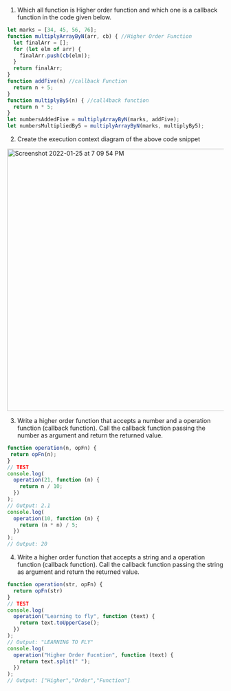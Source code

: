 
1. Which all function is Higher order function and which one is a callback function in the code given below.

```js
let marks = [34, 45, 56, 76];
function multiplyArrayByN(arr, cb) { //Higher Order Function 
  let finalArr = [];
  for (let elm of arr) {
    finalArr.push(cb(elm));
  }
  return finalArr;
}
function addFive(n) //callback Function 
  return n + 5;
}
function multiplyBy5(n) { //call4back function
  return n * 5;
}
let numbersAddedFive = multiplyArrayByN(marks, addFive);
let numbersMultipliedBy5 = multiplyArrayByN(marks, multiplyBy5);
```


2. Create the execution context diagram of the above code snippet
<img width="609" alt="Screenshot 2022-01-25 at 7 09 54 PM" src="https://user-images.githubusercontent.com/86765712/150987468-5242b251-67b4-4770-8f88-052edd4d9084.png">


3. Write a higher order function that accepts a number and a operation function (callback function). Call the callback function passing the number as argument and return the returned value.

```js
function operation(n, opFn) {
 return opFn(n);
}
// TEST
console.log(
  operation(21, function (n) {
    return n / 10;
  })
);
// Output: 2.1
console.log(
  operation(10, function (n) {
    return (n * n) / 5;
  })
);
// Output: 20
```

4. Write a higher order function that accepts a string and a operation function (callback function). Call the callback function passing the string as argument and return the returned value.

```js
function operation(str, opFn) {
  return opFn(str)
}
// TEST
console.log(
  operation("Learning to fly", function (text) {
    return text.toUpperCase();
  })
);
// Output: "LEARNING TO FLY"
console.log(
  operation("Higher Order Fucntion", function (text) {
    return text.split(" ");
  })
);
// Output: ["Higher","Order","Function"]
```

